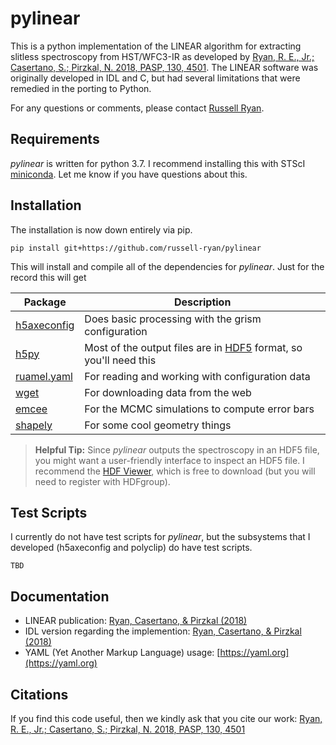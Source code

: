 # pylinear

This is a python implementation of the LINEAR algorithm for extracting slitless spectroscopy from HST/WFC3-IR as developed by [Ryan, R. E., Jr.; Casertano, S.; Pirzkal, N. 2018, PASP, 130, 4501](https://ui.adsabs.harvard.edu/abs/2018PASP..130c4501R/abstract).  The LINEAR software was originally developed in IDL and C, but had several limitations that were remedied in the porting to Python.

For any questions or comments, please contact [Russell Ryan](mailto:rryan@stsci.edu?subject=[GitHub]%20PyLINEAR%20question).

## Requirements

*pylinear* is written for python 3.7.  I recommend installing this with STScI [miniconda](https://astroconda.readthedocs.io/en/latest/).  Let me know if you have questions about this.

## Installation

The installation is now down entirely via pip.

```
pip install git+https://github.com/russell-ryan/pylinear 
```
This will install and compile all of the dependencies for *pylinear*.  Just for the record this will get

| Package                    | Description |
|----------------------------|-------------|
| [h5axeconfig](https://github.com/Russell-Ryan/h5axeconfig) | Does basic processing with the grism configuration |
| [h5py](https://pypi.org/project/h5py/) | Most of the output files are in [HDF5](https://www.hdfgroup.org/solutions/hdf5/) format, so you'll need this |
| [ruamel.yaml](https://pypi.org/project/ruamel.yaml/) | For reading and working with configuration data |
| [wget](https://pypi.org/project/wget/) | For downloading data from the web|
| [emcee](https://github.com/dfm/emcee) | For the MCMC simulations to compute error bars |
| [shapely](https://pypi.org/project/Shapely/) | For some cool geometry things|


> **Helpful Tip:** Since *pylinear* outputs the spectroscopy in an HDF5 file, you might want a user-friendly interface to inspect an HDF5 file.  I recommend the [HDF Viewer](https://www.hdfgroup.org/downloads/hdfview/), which is free to download (but you will need to register with HDFgroup).



## Test Scripts

I currently do not have test scripts for *pylinear*, but the subsystems that I developed (h5axeconfig and polyclip) do have test scripts. 

```
TBD

```



## Documentation

* LINEAR publication: [Ryan, Casertano, & Pirzkal (2018)](https://ui.adsabs.harvard.edu/abs/2018PASP..130c4501R/abstract)
* IDL version regarding the implemention: [Ryan, Casertano, \& Pirzkal (2018)](http://www.stsci.edu/hst/wfc3/documents/ISRs/WFC3-2018-13.pdf)
* YAML (Yet Another Markup Language) usage: [https://yaml.org](https://yaml.org)


## Citations

If you find this code useful, then we kindly ask that you cite our work: [Ryan, R. E., Jr.; Casertano, S.; Pirzkal, N. 2018, PASP, 130, 4501](https://ui.adsabs.harvard.edu/abs/2018PASP..130c4501R/abstract)



